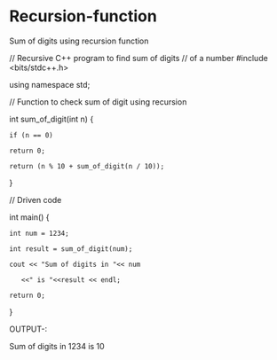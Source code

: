 # Recursion-function
Sum of digits using recursion function

// Recursive C++ program to find sum of digits 
// of a number 
#include <bits/stdc++.h> 

using namespace std; 
 
// Function to check sum of digit using recursion 

int sum_of_digit(int n) 
{ 

    if (n == 0) 

    return 0; 

    return (n % 10 + sum_of_digit(n / 10)); 
} 
 
// Driven code 

int main() 
{ 

    int num = 1234; 

    int result = sum_of_digit(num); 

    cout << "Sum of digits in "<< num 

       <<" is "<<result << endl; 

    return 0; 
} 
 
OUTPUT-:


Sum of digits in 1234 is 10
 
